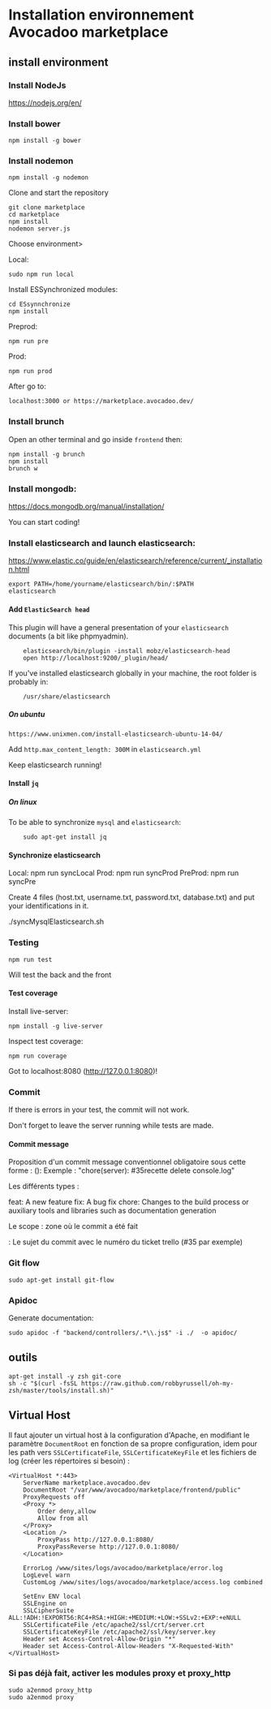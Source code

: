 # Installation environnement Avocadoo marketplace

## install environment

### Install NodeJs

https://nodejs.org/en/

### Install bower

```
npm install -g bower

```

### Install nodemon

```
npm install -g nodemon
```
Clone and start the repository

```
git clone marketplace
cd marketplace
npm install
nodemon server.js
```

Choose environment>

Local:
```
sudo npm run local
```

Install ESSynchronized modules:

```
cd ESsynnchronize
npm install
```



Preprod:
```
npm run pre
```

Prod:
```
npm run prod
```

After go to: 

```
localhost:3000 or https://marketplace.avocadoo.dev/
```

### Install brunch

Open an other terminal and go inside `frontend` then:

```
npm install -g brunch
npm install
brunch w
```

### Install mongodb:

https://docs.mongodb.org/manual/installation/

You can start coding!

### Install elasticsearch and launch elasticsearch:

https://www.elastic.co/guide/en/elasticsearch/reference/current/_installation.html

```
export PATH=/home/yourname/elasticsearch/bin/:$PATH
elasticsearch
```

#### Add `ElasticSearch head`

This plugin will have a general presentation of your `elasticsearch` documents (a bit like phpmyadmin).

```
    elasticsearch/bin/plugin -install mobz/elasticsearch-head
    open http://localhost:9200/_plugin/head/
```

If you've installed elasticsearch globally in your machine, the root folder is probably in: 

```
    /usr/share/elasticsearch
```

##### On ubuntu

`https://www.unixmen.com/install-elasticsearch-ubuntu-14-04/`

Add `http.max_content_length: 300M` in `elasticsearch.yml`

Keep elasticsearch running!

#### Install `jq`

##### On linux

To be able to synchronize `mysql` and `elasticsearch`:

```
    sudo apt-get install jq
```

#### Synchronize elasticsearch

Local:
npm run syncLocal
Prod:
npm run syncProd
PreProd:
npm run syncPre

Create 4 files (host.txt, username.txt, password.txt, database.txt) and put your identifications in it.

./syncMysqlElasticsearch.sh

### Testing

```
npm run test
```

Will test the back and the front

#### Test coverage

Install live-server:
```
npm install -g live-server
```

Inspect test coverage:

```
npm run coverage
``` 

Got to localhost:8080 (http://127.0.0.1:8080)!

### Commit

If there is errors in your test, the commit will not work.

Don't forget to leave the server running while tests are made.

#### Commit message

Proposition d'un commit message conventionnel obligatoire sous cette forme :
<type>(<scope>): <subject>
Exemple : "chore(server): #35recette delete console.log"

Les différents types :

feat: A new feature
fix: A bug fix
chore: Changes to the build process or auxiliary tools and libraries such as documentation generation

Le scope : zone où le commit a été fait

<subject> : Le sujet du commit avec le numéro du ticket trello (#35 par exemple)

### Git flow

```
sudo apt-get install git-flow
```

### Apidoc

Generate documentation: 

```
sudo apidoc -f "backend/controllers/.*\\.js$" -i ./  -o apidoc/
```

## outils

```
apt-get install -y zsh git-core
sh -c "$(curl -fsSL https://raw.github.com/robbyrussell/oh-my-zsh/master/tools/install.sh)"
```

## Virtual Host

Il faut ajouter un virtual host à la configuration d'Apache, en modifiant le paramètre `DocumentRoot` en fonction de sa propre configuration, idem pour les path vers `SSLCertificateFile`, `SSLCertificateKeyFile` et les fichiers de log (créer les répertoires si besoin) :

```
<VirtualHost *:443>
    ServerName marketplace.avocadoo.dev
    DocumentRoot "/var/www/avocadoo/marketplace/frontend/public"
    ProxyRequests off
    <Proxy *>
        Order deny,allow
        Allow from all
    </Proxy>
    <Location />
        ProxyPass http://127.0.0.1:8080/
        ProxyPassReverse http://127.0.0.1:8080/
    </Location>

    ErrorLog /www/sites/logs/avocadoo/marketplace/error.log
    LogLevel warn
    CustomLog /www/sites/logs/avocadoo/marketplace/access.log combined

    SetEnv ENV local
    SSLEngine on
    SSLCipherSuite ALL:!ADH:!EXPORT56:RC4+RSA:+HIGH:+MEDIUM:+LOW:+SSLv2:+EXP:+eNULL
    SSLCertificateFile /etc/apache2/ssl/crt/server.crt
    SSLCertificateKeyFile /etc/apache2/ssl/key/server.key
    Header set Access-Control-Allow-Origin "*"
    Header set Access-Control-Allow-Headers "X-Requested-With"
</VirtualHost>
```

### Si pas déjà fait, activer les modules proxy et proxy_http

```
sudo a2enmod proxy_http
sudo a2enmod proxy
```
